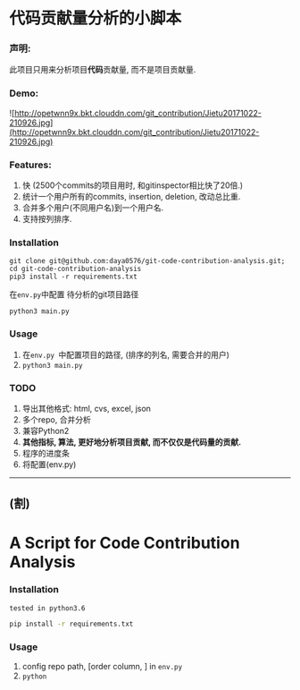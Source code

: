 # 代码贡献量分析的小脚本

### 声明:
此项目只用来分析项目**代码**贡献量, 而不是项目贡献量.

### Demo:
![http://opetwnn9x.bkt.clouddn.com/git_contribution/Jietu20171022-210926.jpg](http://opetwnn9x.bkt.clouddn.com/git_contribution/Jietu20171022-210926.jpg)

###  Features:

1. 快 (2500个commits的项目用时, 和gitinspector相比快了20倍.) 
2. 统计一个用户所有的commits, insertion, deletion, 改动总比重.
3. 合并多个用户(不同用户名)到一个用户名.
4. 支持按列排序.


###  Installation
```
git clone git@github.com:daya0576/git-code-contribution-analysis.git; cd git-code-contribution-analysis
pip3 install -r requirements.txt 
```
在`env.py`中配置 待分析的git项目路径
```
python3 main.py
```

###  Usage

1. 在`env.py `中配置项目的路径, (排序的列名, 需要合并的用户) 
2. `python3 main.py`



### TODO

1. 导出其他格式: html, cvs, excel, json
2. 多个repo, 合并分析
3. 兼容Python2
4. **其他指标, 算法, 更好地分析项目贡献, 而不仅仅是代码量的贡献.** 
5. 程序的进度条
6. 将配置(env.py)

---
(割)
---

# A Script for **Code Contribution** Analysis   

###  Installation
`tested in python3.6`
``` sh
pip install -r requirements.txt 
```

###  Usage

1. config repo path, [order column, ] in `env.py `
2. `python `


